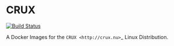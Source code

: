 CRUX
====

[![Build Status](https://cloud.drone.io/api/badges/cruxlinux/docker-crux/status.svg)](https://cloud.drone.io/cruxlinux/docker-crux)

A Docker Images for the `CRUX <http://crux.nu>`_ Linux Distribution.
